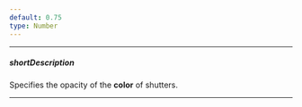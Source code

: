 ```yaml
---
default: 0.75
type: Number
---
```

---
##### shortDescription
Specifies the opacity of the **color** of shutters.

---
